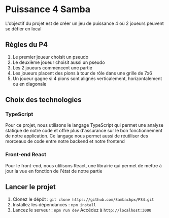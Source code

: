 # Puissance 4 Samba

L'objectif du projet est de créer un jeu de puissance 4 où 2 joueurs peuvent se défier en local

## Règles du P4

1. Le premier joueur choisit un pseudo
2. Le deuxième joueur choisit aussi un pseudo
3. Les 2 joueurs commencent une partie
4. Les joueurs placent des pions à tour de rôle dans une grille de 7x6
5. Un joueur gagne si 4 pions sont alignés verticalement, horizontalement ou en diagonale

## Choix des technologies

### TypeScript

Pour ce projet, nous utilisons le langage TypeScript qui permet une analyse statique de notre code et offre plus d'assurance sur le bon fonctionnement de notre application. Ce langage nous permet aussi de réutiliser des morceaux de code entre notre backend et notre frontend

### Front-end React

Pour le front-end, nous utilisons React, une librairie qui permet de mettre à jour la vue en fonction de l'état de notre partie

## Lancer le projet

1. Clonez le dépôt : `git clone https://github.com/Sambachpx/PS4.git`
2. Installez les dépendances : `npm install`
3. Lancez le serveur : `npm run dev`
   Accédez à `http://localhost:3000`
